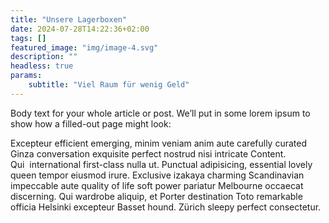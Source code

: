 ```yaml
---
title: "Unsere Lagerboxen"
date: 2024-07-28T14:22:36+02:00
tags: []
featured_image: "img/image-4.svg"
description: ""
headless: true
params:
    subtitle: "Viel Raum für wenig Geld"
---
```


Body text for your whole article or post. We’ll put in some lorem ipsum to show how a filled-out page might look:

Excepteur efficient emerging, minim veniam anim aute carefully curated Ginza conversation exquisite perfect nostrud nisi intricate Content. Qui&nbsp;&nbsp;international first-class nulla ut. Punctual adipisicing, essential lovely queen tempor eiusmod irure. Exclusive izakaya charming Scandinavian impeccable aute quality of life soft power pariatur Melbourne occaecat discerning. Qui wardrobe aliquip, et Porter destination Toto remarkable officia Helsinki excepteur Basset hound. Zürich sleepy
perfect consectetur.